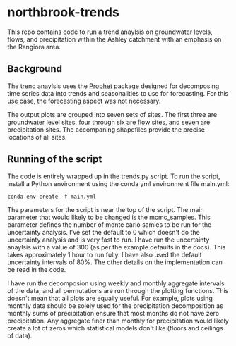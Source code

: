# northbrook-trends

This repo contains code to run a trend anaylsis on groundwater levels, flows, and precipitation within the Ashley catchment with an emphasis on the Rangiora area.

## Background
The trend anaylsis uses the [Prophet](https://facebook.github.io/prophet/) package designed for decomposing time series data into trends and seasonalities to use for forecasting. For this use case, the forecasting aspect was not necessary.

The output plots are grouped into seven sets of sites. The first three are groundwater level sites, four through six are flow sites, and seven are precipitation sites. The accompaning shapefiles provide the precise locations of all sites.

## Running of the script
The code is entirely wrapped up in the trends.py script. To run the script, install a Python environment using the conda yml environment file main.yml:

```
conda env create -f main.yml
```

The parameters for the script is near the top of the script. The main parameter that would likely to be changed is the mcmc_samples. This parameter defines the number of monte carlo samles to be run for the uncertainty analysis. I've set the default to 0 which doesn't do the uncertainty analysis and is very fast to run. I have run the uncertainty anaylsis with a value of 300 (as per the example defaults in the docs). This takes approximately 1 hour to run fully. I have also used the default uncertainty intervals of 80%. The other details on the implementation can be read in the code.

I have run the decomposion using weekly and monthly aggregate intervals of the data, and all permutations are run through the plotting functions. This doesn't mean that all plots are equally useful. For example, plots using monthly data should be solely used for the precipitation decomposition as monthly sums of precipitation ensure that most months do not have zero precipitation. Any aggregate finer than monthly for precipitation would likely create a lot of zeros which statistical models don't like (floors and ceilings of data).
